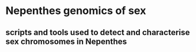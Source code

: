 # Nepenthes genomics of sex
## scripts and tools used to detect and characterise sex chromosomes in Nepenthes
